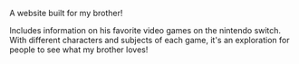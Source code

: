 A website built for my brother!

Includes information on his favorite video games on the nintendo switch. With different characters and subjects of each game, it's an exploration for people to see
what my brother loves!
